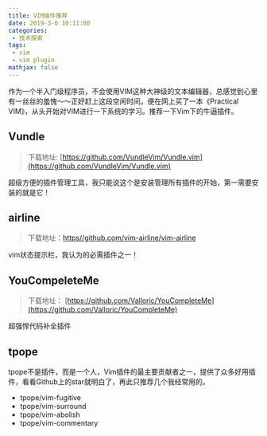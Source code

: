 ```yaml
---
title: VIM插件推荐 
date: 2019-3-6 10:11:00
categories:
 - 技术探索
tags: 
 - vim
 - vim plugin
mathjax: false
---
```


作为一个半入门级程序员，不会使用VIM这种大神级的文本编辑器，总感觉到心里有一丝丝的羞愧～～正好赶上这段空闲时间，便在网上买了一本《Practical VIM》，从头开始对VIM进行一下系统的学习。推荐一下Vim下的牛逼插件。

## Vundle

> 下载地址: [https://github.com/VundleVim/Vundle.vim](https://github.com/VundleVim/Vundle.vim)

超级方便的插件管理工具，我只能说这个是安装管理所有插件的开始，第一需要安装的就是它！

## airline

> 下载地址：[https//github.com/vim-airline/vim-airline](https//github.com/vim-airline/vim-airline)

vim状态提示栏，我认为的必需插件之一！

## YouCompeleteMe

> 下载地址： [https://github.com/Valloric/YouCompleteMe](https://github.com/Valloric/YouCompleteMe)

超强悍代码补全插件

## tpope

tpope不是插件，而是一个人，Vim插件的最主要贡献者之一，提供了众多好用插件，看看Github上的star就明白了，再此只推荐几个我经常用的。

- tpope/vim-fugitive
- tpope/vim-surround
- tpope/vim-abolish
- tpope/vim-commentary
